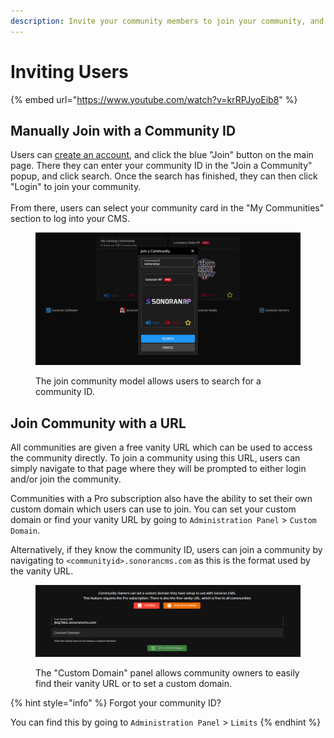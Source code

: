 ```yaml
---
description: Invite your community members to join your community, and grant them access.
---
```


# Inviting Users

{% embed url="https://www.youtube.com/watch?v=krRPJyoEib8" %}

## Manually Join with a Community ID

Users can [create an account](registering-your-account.md), and click the blue "Join" button on the main page. There they can enter your community ID in the "Join a Community" popup, and click search. Once the search has finished, they can then click "Login" to join your community.\
\
From there, users can select your community card in the "My Communities" section to log into your CMS.

<figure><img src="../../.gitbook/assets/CMS_AltJoinCommLogin.png" alt=""><figcaption><p>The join community model allows users to search for a community ID.</p></figcaption></figure>

## Join Community with a URL

All communities are given a free vanity URL which can be used to access the community directly. To join a community using this URL, users can simply navigate to that page where they will be prompted to either login and/or join the community.

Communities with a Pro subscription also have the ability to set their own custom domain which users can use to join. You can set your custom domain or find your vanity URL by going to `Administration Panel` > `Custom Domain`.&#x20;

Alternatively, if they know the community ID, users can join a community by navigating to `<communityid>.sonorancms.com` as this is the format used by the vanity URL.

<figure><img src="../../.gitbook/assets/CustomDomain_VanityURL.png" alt=""><figcaption><p>The "Custom Domain" panel allows community owners to easily find their vanity URL or to set a custom domain.</p></figcaption></figure>

{% hint style="info" %}
Forgot your community ID?

You can find this by going to `Administration Panel` > `Limits`
{% endhint %}

